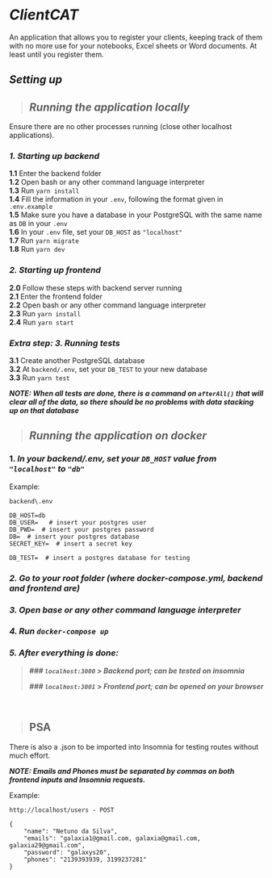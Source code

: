# <b> <i>ClientCAT</i> </b>

An application that allows you to register your clients, keeping track of them with no more use for your notebooks, Excel sheets or Word documents. At least until you register them.

## <b><i>Setting up</i></b>

> ## <b> <i>Running the application locally</i> </b>

Ensure there are no other processes running (close other localhost applications).

### <b> <i>1. Starting up backend</i> </b>

**1.1** Enter the backend folder <br>
**1.2** Open bash or any other command language interpreter <br>
**1.3** Run `yarn install` <br>
**1.4** Fill the information in your `.env`, following the format given in `.env.example` <br>
**1.5** Make sure you have a database in your PostgreSQL with the same name as `DB` in your `.env` <br>
**1.6** In your `.env` file, set your `DB_HOST` as `"localhost"` <br>
**1.7** Run `yarn migrate` <br>
**1.8** Run `yarn dev` <br>

### <b> <i>2. Starting up frontend </i> </b>

**2.0** Follow these steps with backend server running <br>
**2.1** Enter the frontend folder <br>
**2.2** Open bash or any other command language interpreter <br>
**2.3** Run `yarn install` <br>
**2.4** Run `yarn start` <br>

### <b> <i>Extra step: 3. Running tests</i> </b>

**3.1** Create another PostgreSQL database <br>
**3.2** At `backend/.env`, set your `DB_TEST` to your new database <br>
**3.3** Run `yarn test` <br>

**_NOTE: When all tests are done, there is a command on `afterAll()` that will clear all of the data, so there should be no problems with data stacking up on that database_**

> ## <b> <i>Running the application on docker</i> </b>

### 1. <b> <i> In your backend/.env, set your `DB_HOST` value from `"localhost"` to `"db"` </i> </b>

Example:

```
backend\.env

DB_HOST=db
DB_USER=   # insert your postgres user
DB_PWD=  # insert your postgres password
DB=  # insert your postgres database
SECRET_KEY=  # insert a secret key

DB_TEST=  # insert a postgres database for testing
```

### <b> <i> 2. Go to your root folder (where docker-compose.yml, backend and frontend are) </i> </b>

### <b> <i> 3. Open base or any other command language interpreter </i> </b>

### <b> <i> 4. Run `docker-compose up` </i> </b>

### <b> <i> 5. After everything is done: </i> </b>

> <b> <i> ### `localhost:3000` > Backend port; can be tested on insomnia </i> </b>
>
> <b> <i> ### `localhost:3001` > Frontend port; can be opened on your browser </i> </b>

<br>

> ## PSA

There is also a .json to be imported into Insomnia for testing routes without much effort.

<b> <i> NOTE: Emails and Phones must be separated by commas on both frontend inputs and Insomnia requests. </b> </i>

Example:

```
http://localhost/users - POST

{
	"name": "Netuno da Silva",
	"emails": "galaxia1@gmail.com, galaxia@gmail.com, galaxia29@gmail.com",
	"password": "galaxys20",
	"phones": "2139393939, 3199237281"
}
```
